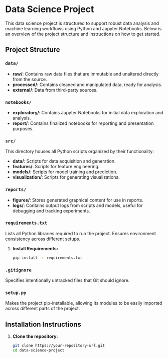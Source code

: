 # Data Science Project

This data science project is structured to support robust data analysis and machine learning workflows using Python and Jupyter Notebooks. Below is an overview of the project structure and instructions on how to get started.

## Project Structure

### `data/`
- **raw/**: Contains raw data files that are immutable and unaltered directly from the source.
- **processed/**: Contains cleaned and manipulated data, ready for analysis.
- **external/**: Data from third-party sources.

### `notebooks/`
- **exploratory/**: Contains Jupyter Notebooks for initial data exploration and analysis.
- **report/**: Contains finalized notebooks for reporting and presentation purposes.

### `src/`
This directory houses all Python scripts organized by their functionality:
- **data/**: Scripts for data acquisition and generation.
- **features/**: Scripts for feature engineering.
- **models/**: Scripts for model training and prediction.
- **visualization/**: Scripts for generating visualizations.

### `reports/`
- **figures/**: Stores generated graphical content for use in reports.
- **logs/**: Contains output logs from scripts and models, useful for debugging and tracking experiments.

### `requirements.txt`
Lists all Python libraries required to run the project. Ensures environment consistency across different setups.
1. **Install Requirements:**
   ```bash
   pip install -r requirements.txt
   

### `.gitignore`
Specifies intentionally untracked files that Git should ignore.

### `setup.py`
Makes the project pip-installable, allowing its modules to be easily imported across different parts of the project.

## Installation Instructions

1. **Clone the repository:**
   ```bash
   git clone https://your-repository-url.git
   cd data-science-project
